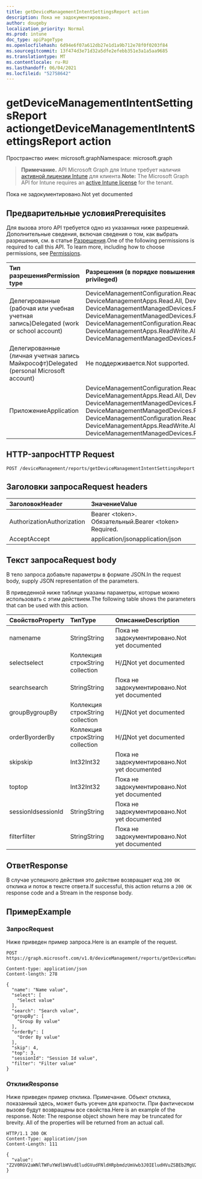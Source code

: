 ```yaml
---
title: getDeviceManagementIntentSettingsReport action
description: Пока не задокументировано.
author: dougeby
localization_priority: Normal
ms.prod: intune
doc_type: apiPageType
ms.openlocfilehash: 6d94e6f07a612db27e1d1a9b712e78f0f0203f84
ms.sourcegitcommit: 13f474d3e71d32a5dfe2efebb351e3a1a5aa9685
ms.translationtype: MT
ms.contentlocale: ru-RU
ms.lasthandoff: 06/04/2021
ms.locfileid: "52758642"
---
```

# <a name="getdevicemanagementintentsettingsreport-action"></a><span data-ttu-id="8a685-103">getDeviceManagementIntentSettingsReport action</span><span class="sxs-lookup"><span data-stu-id="8a685-103">getDeviceManagementIntentSettingsReport action</span></span>

<span data-ttu-id="8a685-104">Пространство имен: microsoft.graph</span><span class="sxs-lookup"><span data-stu-id="8a685-104">Namespace: microsoft.graph</span></span>

> <span data-ttu-id="8a685-105">**Примечание.** API Microsoft Graph для Intune требует наличия [активной лицензии Intune](https://go.microsoft.com/fwlink/?linkid=839381) для клиента.</span><span class="sxs-lookup"><span data-stu-id="8a685-105">**Note:** The Microsoft Graph API for Intune requires an [active Intune license](https://go.microsoft.com/fwlink/?linkid=839381) for the tenant.</span></span>

<span data-ttu-id="8a685-106">Пока не задокументировано.</span><span class="sxs-lookup"><span data-stu-id="8a685-106">Not yet documented</span></span>

## <a name="prerequisites"></a><span data-ttu-id="8a685-107">Предварительные условия</span><span class="sxs-lookup"><span data-stu-id="8a685-107">Prerequisites</span></span>
<span data-ttu-id="8a685-p101">Для вызова этого API требуется одно из указанных ниже разрешений. Дополнительные сведения, включая сведения о том, как выбрать разрешения, см. в статье [Разрешения](/graph/permissions-reference).</span><span class="sxs-lookup"><span data-stu-id="8a685-p101">One of the following permissions is required to call this API. To learn more, including how to choose permissions, see [Permissions](/graph/permissions-reference).</span></span>

|<span data-ttu-id="8a685-110">Тип разрешения</span><span class="sxs-lookup"><span data-stu-id="8a685-110">Permission type</span></span>|<span data-ttu-id="8a685-111">Разрешения (в порядке повышения привилегий)</span><span class="sxs-lookup"><span data-stu-id="8a685-111">Permissions (from least to most privileged)</span></span>|
|:---|:---|
|<span data-ttu-id="8a685-112">Делегированные (рабочая или учебная учетная запись)</span><span class="sxs-lookup"><span data-stu-id="8a685-112">Delegated (work or school account)</span></span>|<span data-ttu-id="8a685-113">DeviceManagementConfiguration.Read.All, DeviceManagementConfiguration.ReadWrite.All, DeviceManagementApps.Read.All, DeviceManagementApps.ReadWrite.All, DeviceManagementManagedDevices.Read.All, DeviceManagementManagedDevices.ReadWrite.All</span><span class="sxs-lookup"><span data-stu-id="8a685-113">DeviceManagementConfiguration.Read.All, DeviceManagementConfiguration.ReadWrite.All, DeviceManagementApps.Read.All, DeviceManagementApps.ReadWrite.All, DeviceManagementManagedDevices.Read.All, DeviceManagementManagedDevices.ReadWrite.All</span></span>|
|<span data-ttu-id="8a685-114">Делегированные (личная учетная запись Майкрософт)</span><span class="sxs-lookup"><span data-stu-id="8a685-114">Delegated (personal Microsoft account)</span></span>|<span data-ttu-id="8a685-115">Не поддерживается.</span><span class="sxs-lookup"><span data-stu-id="8a685-115">Not supported.</span></span>|
|<span data-ttu-id="8a685-116">Приложение</span><span class="sxs-lookup"><span data-stu-id="8a685-116">Application</span></span>|<span data-ttu-id="8a685-117">DeviceManagementConfiguration.Read.All, DeviceManagementConfiguration.ReadWrite.All, DeviceManagementApps.Read.All, DeviceManagementApps.ReadWrite.All, DeviceManagementManagedDevices.Read.All, DeviceManagementManagedDevices.ReadWrite.All</span><span class="sxs-lookup"><span data-stu-id="8a685-117">DeviceManagementConfiguration.Read.All, DeviceManagementConfiguration.ReadWrite.All, DeviceManagementApps.Read.All, DeviceManagementApps.ReadWrite.All, DeviceManagementManagedDevices.Read.All, DeviceManagementManagedDevices.ReadWrite.All</span></span>|

## <a name="http-request"></a><span data-ttu-id="8a685-118">HTTP-запрос</span><span class="sxs-lookup"><span data-stu-id="8a685-118">HTTP Request</span></span>
<!-- {
  "blockType": "ignored"
}
-->
``` http
POST /deviceManagement/reports/getDeviceManagementIntentSettingsReport
```

## <a name="request-headers"></a><span data-ttu-id="8a685-119">Заголовки запроса</span><span class="sxs-lookup"><span data-stu-id="8a685-119">Request headers</span></span>
|<span data-ttu-id="8a685-120">Заголовок</span><span class="sxs-lookup"><span data-stu-id="8a685-120">Header</span></span>|<span data-ttu-id="8a685-121">Значение</span><span class="sxs-lookup"><span data-stu-id="8a685-121">Value</span></span>|
|:---|:---|
|<span data-ttu-id="8a685-122">Authorization</span><span class="sxs-lookup"><span data-stu-id="8a685-122">Authorization</span></span>|<span data-ttu-id="8a685-123">Bearer &lt;token&gt;. Обязательный.</span><span class="sxs-lookup"><span data-stu-id="8a685-123">Bearer &lt;token&gt; Required.</span></span>|
|<span data-ttu-id="8a685-124">Accept</span><span class="sxs-lookup"><span data-stu-id="8a685-124">Accept</span></span>|<span data-ttu-id="8a685-125">application/json</span><span class="sxs-lookup"><span data-stu-id="8a685-125">application/json</span></span>|

## <a name="request-body"></a><span data-ttu-id="8a685-126">Текст запроса</span><span class="sxs-lookup"><span data-stu-id="8a685-126">Request body</span></span>
<span data-ttu-id="8a685-127">В тело запроса добавьте параметры в формате JSON.</span><span class="sxs-lookup"><span data-stu-id="8a685-127">In the request body, supply JSON representation of the parameters.</span></span>

<span data-ttu-id="8a685-128">В приведенной ниже таблице указаны параметры, которые можно использовать с этим действием.</span><span class="sxs-lookup"><span data-stu-id="8a685-128">The following table shows the parameters that can be used with this action.</span></span>

|<span data-ttu-id="8a685-129">Свойство</span><span class="sxs-lookup"><span data-stu-id="8a685-129">Property</span></span>|<span data-ttu-id="8a685-130">Тип</span><span class="sxs-lookup"><span data-stu-id="8a685-130">Type</span></span>|<span data-ttu-id="8a685-131">Описание</span><span class="sxs-lookup"><span data-stu-id="8a685-131">Description</span></span>|
|:---|:---|:---|
|<span data-ttu-id="8a685-132">name</span><span class="sxs-lookup"><span data-stu-id="8a685-132">name</span></span>|<span data-ttu-id="8a685-133">String</span><span class="sxs-lookup"><span data-stu-id="8a685-133">String</span></span>|<span data-ttu-id="8a685-134">Пока не задокументировано.</span><span class="sxs-lookup"><span data-stu-id="8a685-134">Not yet documented</span></span>|
|<span data-ttu-id="8a685-135">select</span><span class="sxs-lookup"><span data-stu-id="8a685-135">select</span></span>|<span data-ttu-id="8a685-136">Коллекция строк</span><span class="sxs-lookup"><span data-stu-id="8a685-136">String collection</span></span>|<span data-ttu-id="8a685-137">Н/Д</span><span class="sxs-lookup"><span data-stu-id="8a685-137">Not yet documented</span></span>|
|<span data-ttu-id="8a685-138">search</span><span class="sxs-lookup"><span data-stu-id="8a685-138">search</span></span>|<span data-ttu-id="8a685-139">String</span><span class="sxs-lookup"><span data-stu-id="8a685-139">String</span></span>|<span data-ttu-id="8a685-140">Пока не задокументировано.</span><span class="sxs-lookup"><span data-stu-id="8a685-140">Not yet documented</span></span>|
|<span data-ttu-id="8a685-141">groupBy</span><span class="sxs-lookup"><span data-stu-id="8a685-141">groupBy</span></span>|<span data-ttu-id="8a685-142">Коллекция строк</span><span class="sxs-lookup"><span data-stu-id="8a685-142">String collection</span></span>|<span data-ttu-id="8a685-143">Н/Д</span><span class="sxs-lookup"><span data-stu-id="8a685-143">Not yet documented</span></span>|
|<span data-ttu-id="8a685-144">orderBy</span><span class="sxs-lookup"><span data-stu-id="8a685-144">orderBy</span></span>|<span data-ttu-id="8a685-145">Коллекция строк</span><span class="sxs-lookup"><span data-stu-id="8a685-145">String collection</span></span>|<span data-ttu-id="8a685-146">Н/Д</span><span class="sxs-lookup"><span data-stu-id="8a685-146">Not yet documented</span></span>|
|<span data-ttu-id="8a685-147">skip</span><span class="sxs-lookup"><span data-stu-id="8a685-147">skip</span></span>|<span data-ttu-id="8a685-148">Int32</span><span class="sxs-lookup"><span data-stu-id="8a685-148">Int32</span></span>|<span data-ttu-id="8a685-149">Пока не задокументировано.</span><span class="sxs-lookup"><span data-stu-id="8a685-149">Not yet documented</span></span>|
|<span data-ttu-id="8a685-150">top</span><span class="sxs-lookup"><span data-stu-id="8a685-150">top</span></span>|<span data-ttu-id="8a685-151">Int32</span><span class="sxs-lookup"><span data-stu-id="8a685-151">Int32</span></span>|<span data-ttu-id="8a685-152">Пока не задокументировано.</span><span class="sxs-lookup"><span data-stu-id="8a685-152">Not yet documented</span></span>|
|<span data-ttu-id="8a685-153">sessionId</span><span class="sxs-lookup"><span data-stu-id="8a685-153">sessionId</span></span>|<span data-ttu-id="8a685-154">String</span><span class="sxs-lookup"><span data-stu-id="8a685-154">String</span></span>|<span data-ttu-id="8a685-155">Пока не задокументировано.</span><span class="sxs-lookup"><span data-stu-id="8a685-155">Not yet documented</span></span>|
|<span data-ttu-id="8a685-156">filter</span><span class="sxs-lookup"><span data-stu-id="8a685-156">filter</span></span>|<span data-ttu-id="8a685-157">String</span><span class="sxs-lookup"><span data-stu-id="8a685-157">String</span></span>|<span data-ttu-id="8a685-158">Пока не задокументировано.</span><span class="sxs-lookup"><span data-stu-id="8a685-158">Not yet documented</span></span>|



## <a name="response"></a><span data-ttu-id="8a685-159">Ответ</span><span class="sxs-lookup"><span data-stu-id="8a685-159">Response</span></span>
<span data-ttu-id="8a685-160">В случае успешного действия это действие возвращает код `200 OK` отклика и поток в тексте ответа.</span><span class="sxs-lookup"><span data-stu-id="8a685-160">If successful, this action returns a `200 OK` response code and a Stream in the response body.</span></span>

## <a name="example"></a><span data-ttu-id="8a685-161">Пример</span><span class="sxs-lookup"><span data-stu-id="8a685-161">Example</span></span>

### <a name="request"></a><span data-ttu-id="8a685-162">Запрос</span><span class="sxs-lookup"><span data-stu-id="8a685-162">Request</span></span>
<span data-ttu-id="8a685-163">Ниже приведен пример запроса.</span><span class="sxs-lookup"><span data-stu-id="8a685-163">Here is an example of the request.</span></span>
``` http
POST https://graph.microsoft.com/v1.0/deviceManagement/reports/getDeviceManagementIntentSettingsReport

Content-type: application/json
Content-length: 278

{
  "name": "Name value",
  "select": [
    "Select value"
  ],
  "search": "Search value",
  "groupBy": [
    "Group By value"
  ],
  "orderBy": [
    "Order By value"
  ],
  "skip": 4,
  "top": 3,
  "sessionId": "Session Id value",
  "filter": "Filter value"
}
```

### <a name="response"></a><span data-ttu-id="8a685-164">Отклик</span><span class="sxs-lookup"><span data-stu-id="8a685-164">Response</span></span>
<span data-ttu-id="8a685-p102">Ниже приведен пример отклика. Примечание. Объект отклика, показанный здесь, может быть усечен для краткости. При фактическом вызове будут возвращены все свойства.</span><span class="sxs-lookup"><span data-stu-id="8a685-p102">Here is an example of the response. Note: The response object shown here may be truncated for brevity. All of the properties will be returned from an actual call.</span></span>
``` http
HTTP/1.1 200 OK
Content-Type: application/json
Content-Length: 111

{
  "value": "Z2V0RGV2aWNlTWFuYWdlbWVudEludGVudFNldHRpbmdzUmVwb3J0IEludHVuZSBEb2MgU2FtcGxlIDc2OTIyMjczOA=="
}
```




